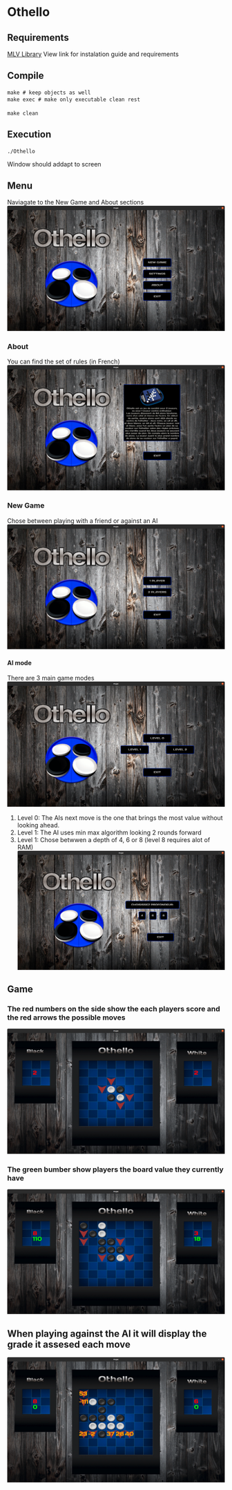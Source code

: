 # Othello

## Requirements 
[MLV Library](http://www-igm.univ-mlv.fr/~boussica/mlv/api/French/html/installation_linux.html)
View link for instalation guide and requirements

## Compile
```shell
make # keep objects as well
make exec # make only executable clean rest

make clean
```

## Execution
```shell
./Othello
```
Window should addapt to screen

## Menu 
Naviagate to the New Game and About sections
![menu-img](https://github.com/Mystaras/Othello/blob/main/prtsc/Screenshot%20from%202021-03-01%2002-16-36.png?raw=true)

### About
You can find the set of rules (in French)
![about-img](https://github.com/Mystaras/Othello/blob/main/prtsc/about.png?raw=true)

### New Game
Chose between playing with a friend or against an AI
![1v1-2v2](https://github.com/Mystaras/Othello/blob/main/prtsc/1v1or2v2.png?raw=true)

#### AI mode
There are 3 main game modes
![type-2v2](https://github.com/Mystaras/Othello/blob/main/prtsc/AI-lvls.png?raw=true)
1. Level 0: The AIs next move is the one that brings the most value without looking ahead.
2. Level 1: The AI uses min max algorithm looking 2 rounds forward
3. Level 1: Chose betwwen a depth of 4, 6 or 8 (level 8 requires alot of RAM) ![lv3](https://github.com/Mystaras/Othello/blob/main/prtsc/AIlvl3.png?raw=true)

## Game

### The red numbers on the side show the each players score and the red arrows the possible moves 
![begin](https://github.com/Mystaras/Othello/blob/main/prtsc/beggingame.png?raw=true)

### The green bumber show players the board value they currently have
![boardvalue](https://github.com/Mystaras/Othello/blob/main/prtsc/board-value.png?raw=true)

## When playing against the AI it will display the grade it assesed each move
![boardvalue](https://github.com/Mystaras/Othello/blob/main/prtsc/AIvalue.png?raw=true)
